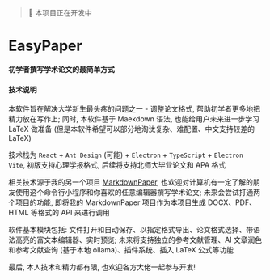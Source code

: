 > 🚧 本项目正在开发中

# EasyPaper

**初学者撰写学术论文的最简单方式**

#### 技术说明

本软件旨在解决大学新生最头疼的问题之一 - 调整论文格式, 帮助初学者更多地把精力放在写作上; 同时, 本软件基于 Maekdown 语法, 也能给用户未来进一步学习 LaTeX 做准备 (但是本软件希望可以部分地淘汰复杂、难配置、中文支持较差的 LaTeX)

技术栈为 `React` + `Ant Design` (可能) + `Electron` + `TypeScript` + `Electron Vite`, 初版支持心理学报格式, 后续将支持北师大毕业论文和 APA 格式

相关技术源于我的另一个项目 [MarkdownPaper](https://github.com/LeafYeeXYZ/MarkdownPaper), 也欢迎对计算机有一定了解的朋友使用这个命令行小程序和你喜欢的任意编辑器撰写学术论文; 未来会尝试打通两个项目的功能, 即将我的 MarkdownPaper 项目作为本项目生成 DOCX、PDF、HTML 等格式的 API 来进行调用

软件基本模块包括: 文件打开和自动保存、以指定格式导出、论文格式选择、带语法高亮的富文本编辑器、实时预览; 未来将支持独立的参考文献管理、AI 文章润色和参考文献查询 (基于本地 ollama)、插件系统、插入 LaTeX 公式等功能

最后, 本人技术和精力都有限, 也欢迎各方大佬一起参与开发!
